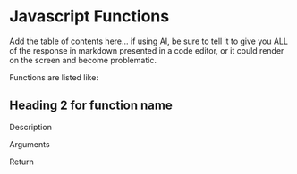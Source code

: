 # Javascript Functions

Add the table of contents here... if using AI, be sure to tell it to give you ALL of the response in markdown presented in a code editor, or it could render on the screen and become problematic.

Functions are listed like:

## Heading 2 for function name

Description

Arguments

Return
